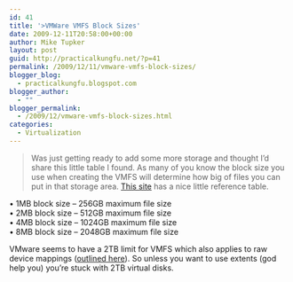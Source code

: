 ```yaml
---
id: 41
title: '>VMWare VMFS Block Sizes'
date: 2009-12-11T20:58:00+00:00
author: Mike Tupker
layout: post
guid: http://practicalkungfu.net/?p=41
permalink: /2009/12/11/vmware-vmfs-block-sizes/
blogger_blog:
  - practicalkungfu.blogspot.com
blogger_author:
  - ""
blogger_permalink:
  - /2009/12/vmware-vmfs-block-sizes.html
categories:
  - Virtualization
---
```

>Was just getting ready to add some more storage and thought I&#8217;d share this little table I found. As many of you know the block size you use when creating the VMFS will determine how big of files you can put in that storage area. [This site](http://itknowledgeexchange.techtarget.com/virtualization-pro/choosing-a-block-size-when-creating-vmfs-datastores/) has a nice little reference table.

• 1MB block size – 256GB maximum file size  
• 2MB block size – 512GB maximum file size  
• 4MB block size – 1024GB maximum file size  
• 8MB block size – 2048GB maximum file size

VMware seems to have a 2TB limit for VMFS which also applies to raw device mappings ([outlined here](http://www.google.com/url?sa=t&#038;source=web&#038;ct=res&#038;cd=3&#038;ved=0CBAQFjAC&#038;url=http%3A%2F%2Fwww.vmware.com%2Fpdf%2Fvsphere4%2Fr40%2Fvsp_40_config_max.pdf&#038;ei=eq0iS-TmDoaoMNPP_ekJ&#038;usg=AFQjCNGMuViOCJP119G0RikSs6pCkS8D_A&#038;sig2=uQ4yGBmzU3Om57Ppi1XIhg)). So unless you want to use extents (god help you) you&#8217;re stuck with 2TB virtual disks.